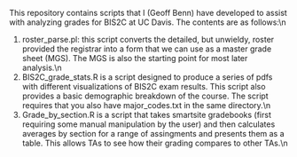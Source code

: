 This repository contains scripts that I (Geoff Benn) have developed to assist with analyzing grades for BIS2C at UC Davis.
The contents are as follows:\n
1. roster_parse.pl: this script converts the detailed, but unwieldy, roster provided the registrar into a form that we can use
as a master grade sheet (MGS). The MGS is also the starting point for most later analysis.\n
2. BIS2C_grade_stats.R is a script designed to produce a series of pdfs with different visualizations of BIS2C exam results.
This script also provides a basic demographic breakdown of the course. The script requires that you also have major_codes.txt in the same directory.\n
3. Grade_by_section.R is a script that takes smartsite gradebooks (first requiring some manual manipulation by the user) and
then calculates averages by section for a range of assingments and presents them as a table. This allows TAs to see how
their grading compares to other TAs.\n
